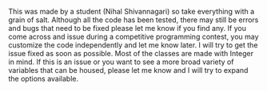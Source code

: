 This was made by a student (Nihal Shivannagari) so take everything with a grain of salt. Although all the code has been tested, there may still be errors and 
bugs that need to be fixed please let me know if you find any. If you come across and issue during a competitive programming contest, you may customize the 
code independently and let me know later. I will try to get the issue fixed as soon as possible. Most of the classes are made with Integer in mind. If this 
is an issue or you want to see a more broad variety of variables that can be housed, please let me know and I will try to expand the options available.
